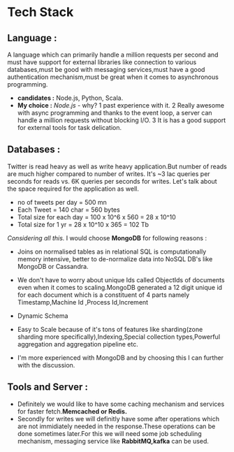 # Tech Stack

## Language : 
A language which can primarily handle a million requests per second and must have support for external libraries like connection to various databases,must be good with messaging services,must have a good authentication mechanism,must be great when it comes to asynchronous programming.
- **candidates :** Node.js, Python, Scala.
- **My choice :** *Node.js* - why? 
	1 past experience with it.
	2 Really awesome with async programming and thanks to the event loop, a server can handle a million requests without blocking I/O.
	3 It is has a good support for external tools for task delication.

## Databases : 
Twitter is read heavy as well as write heavy application.But number of reads are much higher compared to number of writes. It's ~3 lac queries per seconds for reads vs. 6K queries per seconds for writes.
Let's talk about the space required for the application as well.

- no of tweets per day = 500 mn
- Each Tweet = 140 char = 560 bytes
- Total size for each day = 100 x 10^6 x 560 = 28 x 10^10
- Total size for 1 yr = 28 x 10^10 x 365 = 102 Tb

*Considering all this.*
I would choose **MongoDB** for following reasons :
- Joins on normalised tables as in relational SQL is computationally memory intensive, better to de-normalize data into NoSQL DB's like MongoDB or Cassandra.

- We don't have to worry about unique Ids called ObjectIds of documents even when it comes to scaling.MongoDB generated a 12 digit unique id for each document which is a constituent of 4 parts namely Timestamp,Machine Id ,Process Id,Increment

- Dynamic Schema

- Easy to Scale because of it's tons of features like sharding(zone sharding more specifically),Indexing,Special collection types,Powerful aggregation and aggregation pipeline etc.

- I'm more experienced with MongoDB and by choosing this I can further with the discussion.

## Tools and Server : 
- Definitely we would like to have some caching mechanism and services for faster fetch.**Memcached or Redis.**
- Secondly for writes we will definitly have some after operations which are not immidiately needed in the response.These operations can be done sometimes later.For this we will need some job scheduling mechanism, messaging service like **RabbitMQ,kafka** can be used.
